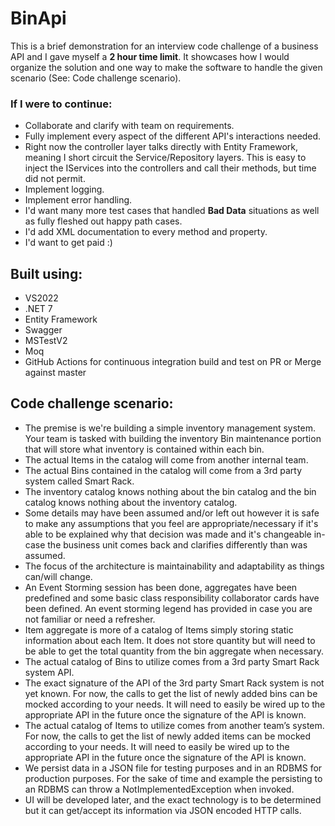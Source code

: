 # BinApi

This is a brief demonstration for an interview code challenge of a business API and I gave myself a **2 hour time limit**.  It showcases how I would organize the solution and one way to make the software to handle the given scenario (See: Code challenge scenario).

### If I were to continue:
- Collaborate and clarify with team on requirements.
- Fully implement every aspect of the different API's interactions needed.
- Right now the controller layer talks directly with Entity Framework, meaning I short circuit the Service/Repository layers.  This is easy to inject the IServices into the controllers and call their methods, but time did not permit.
- Implement logging.
- Implement error handling.
- I'd want many more test cases that handled **Bad Data** situations as well as fully fleshed out happy path cases.
- I'd add XML documentation to every method and property.
- I'd want to get paid :)

## Built using:
- VS2022
- .NET 7
- Entity Framework
- Swagger
- MSTestV2
- Moq
- GitHub Actions for continuous integration build and test on PR or Merge against master

## Code challenge scenario:
- The premise is we're building a simple inventory management system. Your team is tasked
with building the inventory Bin maintenance portion that will store what inventory is contained
within each bin.
- The actual Items in the catalog will come from another internal team.
- The actual Bins contained in the catalog will come from a 3rd party system called Smart Rack.
- The inventory catalog knows nothing about the bin catalog and the bin catalog knows nothing
about the inventory catalog.
- Some details may have been assumed and/or left out however it is safe to make any
assumptions that you feel are appropriate/necessary if it's able to be explained why that decision
was made and it's changeable in-case the business unit comes back and clarifies differently than
was assumed.
- The focus of the architecture is maintainability and adaptability as things can/will change.
- An Event Storming session has been done, aggregates have been predefined and some basic
class responsibility collaborator cards have been defined. An event storming legend has
provided in case you are not familiar or need a refresher.
- Item aggregate is more of a catalog of Items simply storing static information about each Item.
It does not store quantity but will need to be able to get the total quantity from the bin aggregate
when necessary.
- The actual catalog of Bins to utilize comes from a 3rd party Smart Rack system API.
- The exact signature of the API of the 3rd party Smart Rack system is not yet known. For now,
the calls to get the list of newly added bins can be mocked according to your needs. It will need
to easily be wired up to the appropriate API in the future once the signature of the API is known.
- The actual catalog of Items to utilize comes from another team’s system. For now, the calls to
get the list of newly added items can be mocked according to your needs. It will need to easily be
wired up to the appropriate API in the future once the signature of the API is known.
- We persist data in a JSON file for testing purposes and in an RDBMS for production purposes.
For the sake of time and example the persisting to an RDBMS can throw a
NotImplementedException when invoked.
- UI will be developed later, and the exact technology is to be determined but it can get/accept its
information via JSON encoded HTTP calls.
